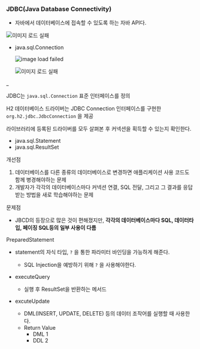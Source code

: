   

### JDBC(Java Database Connectivity)

- 자바에서 데이터베이스에 접속할 수 있도록 하는 자바 API다.

![이미지 로드 실패](jdbcStructure.png)

  

- java.sql.Connection
    
    ![image load failed](ConnectionInterface.png)


    
    ![이미지 로드 실패](driverManager%201.png)

_
    

  

JDBC는 `java.sql.Connection` 표준 인터페이스를 정의

H2 데이터베이스 드라이버는 JDBC Connection 인터페이스를 구현한 `org.h2.jdbc.JdbcConnection` 을 제공

  

  

  

  

라이브러리에 등록된 드라이버를 모두 살펴본 후 커넥션을 획득할 수 있는지 확인한다.

  

- java.sql.Statement
- java.sql.ResultSet

  

개선점

1. 데이터베이스를 다른 종류의 데이터베이스로 변경하면 애플리케이션 사용 코드도 함께 병경해야하는 문제
2. 개발자가 각각의 데이터베이스마다 커넥션 연결, SQL 전달, 그리고 그 결과를 응답 받는 방법을 새로 학습해야하는 문제

  

문제점

- JBCD의 등장으로 많은 것이 편해졌지만, **각각의 데이터베이스마다 SQL, 데이터타입, 페이징 SQL등의 일부 사용이 다름**

  

PreparedStatement

- statement의 자식 타입, `?` 을 통한 파라미터 바인딩을 가능하게 해준다.
    - SQL Injection을 예방하기 위해 `?` 을 사용해야한다.
- executeQuery
    
    - 실행 후 ResultSet을 반환하는 메서드
    
      
    
- excuteUpdate
    
    - DML(INSERT, UPDATE, DELETE) 등의 데이터 조작어를 실행할 때 사용한다.
    - Return Value
        - DML 1
        - DDL 2